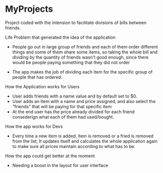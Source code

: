 # MyProjects

Project coded with the intension to facilitate divisions of bills between friends.

Life Problem that generated the idea of the application 

- People go out in large group of friends and each of them order different things and some of them share some items, so taking the whole bill 
and dividing by the quantity of friends wasn't good enough, since there would be people paying something that they did not order

- The app makes the job of dividing each item for the specific group of people that has ordered.

How the Application works for Users

- User adds friends with a name value and by default set to $0.
- User adds an Item with  a name and price assigned, and also select the "friends" that will be paying for that specific item
- At the end user has the price already divided for each friend consederign what each of them had used/bought.


How the app works for Devs

- Every time a new item is added, item is removed or a fried is removed from the list, It updates itself and calculates the whole application
again to make sure all prices maintain according to what has to be.


How the app could get better at the moment

- Needing a boost in the layout for user interface
